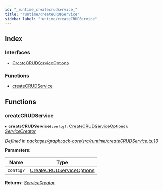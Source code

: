 ```yaml
---
id: "_runtime_createcrudservice_"
title: "runtime/createCRUDService"
sidebar_label: "runtime/createCRUDService"
---
```


## Index

### Interfaces

* [CreateCRUDServiceOptions](../interfaces/_runtime_createcrudservice_.createcrudserviceoptions.md)

### Functions

* [createCRUDService](_runtime_createcrudservice_.md#createcrudservice)

## Functions

###  createCRUDService

▸ **createCRUDService**(`config?`: [CreateCRUDServiceOptions](../interfaces/_runtime_createcrudservice_.createcrudserviceoptions.md)): *[ServiceCreator](_runtime_interfaces_.md#servicecreator)*

*Defined in [packages/graphback-core/src/runtime/createCRUDService.ts:13](https://github.com/aerogear/graphback/blob/63664df15/packages/graphback-core/src/runtime/createCRUDService.ts#L13)*

**Parameters:**

Name | Type |
------ | ------ |
`config?` | [CreateCRUDServiceOptions](../interfaces/_runtime_createcrudservice_.createcrudserviceoptions.md) |

**Returns:** *[ServiceCreator](_runtime_interfaces_.md#servicecreator)*
